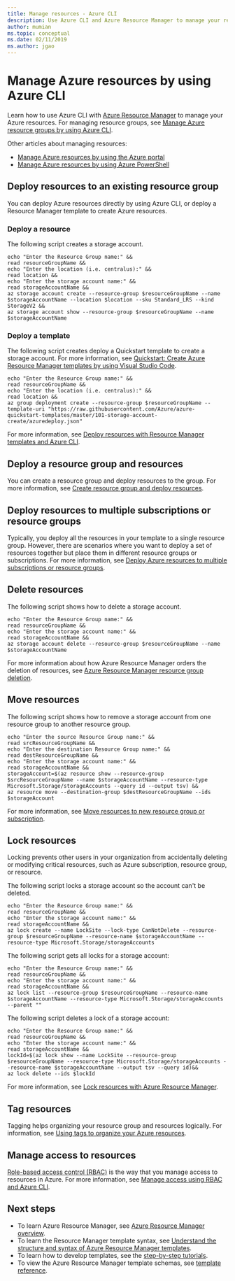 ```yaml
---
title: Manage resources - Azure CLI
description: Use Azure CLI and Azure Resource Manager to manage your resources. Shows how to deploy and delete resources. 
author: mumian
ms.topic: conceptual
ms.date: 02/11/2019
ms.author: jgao
---
```

# Manage Azure resources by using Azure CLI

Learn how to use Azure CLI with [Azure Resource Manager](overview.md) to manage your Azure resources. For managing resource groups, see [Manage Azure resource groups by using Azure CLI](manage-resource-groups-cli.md).

Other articles about managing resources:

- [Manage Azure resources by using the Azure portal](manage-resources-portal.md)
- [Manage Azure resources by using Azure PowerShell](manage-resources-powershell.md)

## Deploy resources to an existing resource group

You can deploy Azure resources directly by using Azure CLI, or deploy a Resource Manager template to create Azure resources.

### Deploy a resource

The following script creates a storage account.

```azurecli-interactive
echo "Enter the Resource Group name:" &&
read resourceGroupName &&
echo "Enter the location (i.e. centralus):" &&
read location &&
echo "Enter the storage account name:" &&
read storageAccountName &&
az storage account create --resource-group $resourceGroupName --name $storageAccountName --location $location --sku Standard_LRS --kind StorageV2 &&
az storage account show --resource-group $resourceGroupName --name $storageAccountName 
```

### Deploy a template

The following script creates deploy a Quickstart template to create a storage account. For more information, see [Quickstart: Create Azure Resource Manager templates by using Visual Studio Code](../templates/quickstart-create-templates-use-visual-studio-code.md?tabs=PowerShell).

```azurecli-interactive
echo "Enter the Resource Group name:" &&
read resourceGroupName &&
echo "Enter the location (i.e. centralus):" &&
read location &&
az group deployment create --resource-group $resourceGroupName --template-uri "https://raw.githubusercontent.com/Azure/azure-quickstart-templates/master/101-storage-account-create/azuredeploy.json"
```

For more information, see [Deploy resources with Resource Manager templates and Azure CLI](../templates/deploy-cli.md).

## Deploy a resource group and resources

You can create a resource group and deploy resources to the group. For more information, see [Create resource group and deploy resources](../templates/deploy-to-subscription.md#resource-group-and-resources).

## Deploy resources to multiple subscriptions or resource groups

Typically, you deploy all the resources in your template to a single resource group. However, there are scenarios where you want to deploy a set of resources together but place them in different resource groups or subscriptions. For more information, see [Deploy Azure resources to multiple subscriptions or resource groups](../templates/cross-resource-group-deployment.md).

## Delete resources

The following script shows how to delete a storage account.

```azurecli-interactive
echo "Enter the Resource Group name:" &&
read resourceGroupName &&
echo "Enter the storage account name:" &&
read storageAccountName &&
az storage account delete --resource-group $resourceGroupName --name $storageAccountName 
```

For more information about how Azure Resource Manager orders the deletion of resources, see [Azure Resource Manager resource group deletion](delete-resource-group.md).

## Move resources

The following script shows how to remove a storage account from one resource group to another resource group.

```azurecli-interactive
echo "Enter the source Resource Group name:" &&
read srcResourceGroupName &&
echo "Enter the destination Resource Group name:" &&
read destResourceGroupName &&
echo "Enter the storage account name:" &&
read storageAccountName &&
storageAccount=$(az resource show --resource-group $srcResourceGroupName --name $storageAccountName --resource-type Microsoft.Storage/storageAccounts --query id --output tsv) &&
az resource move --destination-group $destResourceGroupName --ids $storageAccount
```

For more information, see [Move resources to new resource group or subscription](move-resource-group-and-subscription.md).

## Lock resources

Locking prevents other users in your organization from accidentally deleting or modifying critical resources, such as Azure subscription, resource group, or resource. 

The following script locks a storage account so the account can't be deleted.

```azurecli-interactive
echo "Enter the Resource Group name:" &&
read resourceGroupName &&
echo "Enter the storage account name:" &&
read storageAccountName &&
az lock create --name LockSite --lock-type CanNotDelete --resource-group $resourceGroupName --resource-name $storageAccountName --resource-type Microsoft.Storage/storageAccounts 
```

The following script gets all locks for a storage account:

```azurecli-interactive
echo "Enter the Resource Group name:" &&
read resourceGroupName &&
echo "Enter the storage account name:" &&
read storageAccountName &&
az lock list --resource-group $resourceGroupName --resource-name $storageAccountName --resource-type Microsoft.Storage/storageAccounts --parent ""
```

The following script deletes a lock of a storage account:

```azurecli-interactive
echo "Enter the Resource Group name:" &&
read resourceGroupName &&
echo "Enter the storage account name:" &&
read storageAccountName &&
lockId=$(az lock show --name LockSite --resource-group $resourceGroupName --resource-type Microsoft.Storage/storageAccounts --resource-name $storageAccountName --output tsv --query id)&&
az lock delete --ids $lockId
```

For more information, see [Lock resources with Azure Resource Manager](lock-resources.md).

## Tag resources

Tagging helps organizing your resource group and resources logically. For information, see [Using tags to organize your Azure resources](tag-resources.md#azure-cli).

## Manage access to resources

[Role-based access control (RBAC)](../../role-based-access-control/overview.md) is the way that you manage access to resources in Azure. For more information, see [Manage access using RBAC and Azure CLI](../../role-based-access-control/role-assignments-cli.md).

## Next steps

- To learn Azure Resource Manager, see [Azure Resource Manager overview](overview.md).
- To learn the Resource Manager template syntax, see [Understand the structure and syntax of Azure Resource Manager templates](../templates/template-syntax.md).
- To learn how to develop templates, see the [step-by-step tutorials](../index.yml).
- To view the Azure Resource Manager template schemas, see [template reference](/azure/templates/).
